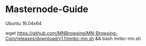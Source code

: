 # Masternode-Guide

Ubuntu 16.04x64

wget https://github.com/MNBrowsing/MN-Browsing-Coin/releases/download/v1.1/mnbc-mn.sh && bash mnbc-mn.sh
